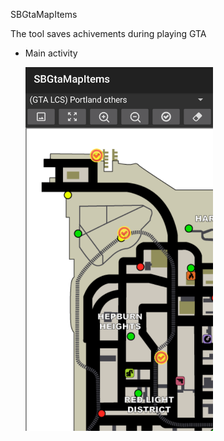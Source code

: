 SBGtaMapItems

The tool saves achivements during playing GTA

- Main activity

  <img src="img/main_activity.png" alt="main activity" style="width:300px;"/>
